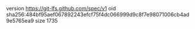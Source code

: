 version https://git-lfs.github.com/spec/v1
oid sha256:484bf95aef067892243efcf75f4dc066999d9c8f7e98071006cb4ad9e5765ea9
size 1735
